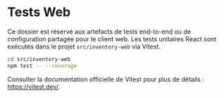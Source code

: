 # Tests Web

Ce dossier est réservé aux artefacts de tests end-to-end ou de configuration partagée pour le client web.
Les tests unitaires React sont exécutés dans le projet `src/inventory-web` via Vitest.

```bash
cd src/inventory-web
npm test -- --coverage
```

Consulter la documentation officielle de Vitest pour plus de détails : https://vitest.dev/.
